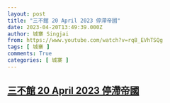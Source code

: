 ```yaml
---
layout: post
title: "三不館 20 April 2023 停滯帝國"
date: 2023-04-20T13:49:39.000Z
author: 城寨 Singjai
from: https://www.youtube.com/watch?v=rq8_EVhTSQg
tags: [ 城寨 ]
comments: True
categories: [ 城寨 ]
---
```

<!--1681998579000-->
[三不館 20 April 2023 停滯帝國](https://www.youtube.com/watch?v=rq8_EVhTSQg)
------

<div>

</div>
